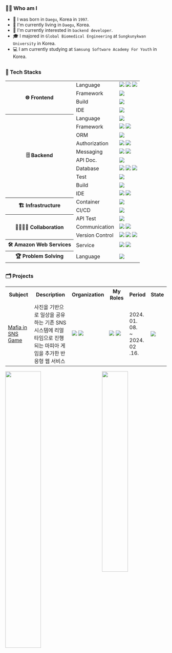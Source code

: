 <h3>🙋‍♂️ Who am I</h3>

<div>

- 🐣 I was born in `Daegu`, Korea in `1997`.
- 💒 I'm currently living in `Daegu`, Korea.
- 🎯 I'm currently interested in `backend developer`.
- 🎓 I majored in `Global Biomedical Engineering` at `Sungkunykwan University` in Korea.
- 💻 I am currently studying at `Samsung Software Academy For Youth` in Korea.

</div>

<h3 style="margin-top:30px">💪 Tech Stacks</h3>

<div>

<table>
    <tr>
        <th rowspan="4">🌐 Frontend</th>
        <td>Language</td>
        <td>
            <img src="https://img.shields.io/badge/HTML5-E34F26?style=default&logo=html5&logoColor=white"> 
            <img src="https://img.shields.io/badge/CSS3-1572B6?style=default&logo=css3&logoColor=white"> 
            <img src="https://img.shields.io/badge/JavaScript-F7DF1E?style=default&logo=javascript&logoColor=black"> 
        </td>
    </tr>
    <tr>
        <td>Framework</td>
        <td>
            <img src="https://img.shields.io/badge/Vue.js-4FC08D?style=default&logo=vuedotjs&logoColor=white">
        </td>
      </tr>
    <tr>
        <td>Build</td>
        <td>
            <img src="https://img.shields.io/badge/npm-CB3837?style=default&logo=npm&logoColor=white">
        </td>
    </tr>
	<tr>
        <td>IDE</td>
        <td>
            <img src="https://img.shields.io/badge/Visual Studio Code-007ACC?style=default&logo=visual studio code&logoColor=white">
        </td>
    </tr>
    <tr>
        <th rowspan="10">🗄️ Backend</th>
        <td>Language</td>
        <td>
            <img src="https://img.shields.io/badge/Java-437291?style=default&logo=openjdk&logoColor=white">
        </td>
    </tr>
	<tr>
        <td>Framework</td>
        <td>
            <img src="https://img.shields.io/badge/Spring-6DB33F?style=default&logo=Spring&logoColor=white"/>
            <img src="https://img.shields.io/badge/Spring Boot-6DB33F?style=default&logo=Spring Boot&logoColor=white"/>
        </td>
    </tr>
	<tr>
        <td>ORM</td>
        <td>
            <img src="https://img.shields.io/badge/MyBatis-000000?style=default&logo=Querydsl&logoColor=white"/>
        </td>
    </tr>
    <tr>
        <td>Authorization</td>
        <td>
            <img src="https://img.shields.io/badge/JWT-000000?style=default&logo=JSON Web Tokens&logoColor=white"/>
            <img src="https://img.shields.io/badge/OAuth2-EB5424?style=default&logo=Oauth2&logoColor=white"/>
        </td>
    </tr>
    <tr>
        <td>Messaging</td>
        <td>
            <img src="https://img.shields.io/badge/WebSocket-EE4D2D?style=default&logo=WebSocket&logoColor=white"/>
            <img src="https://img.shields.io/badge/STOMP-000000?style=default&logo=STOMPs&logoColor=white"/>    
        </td>
    </tr>
    <tr>
        <td>API Doc.</td>
        <td>
            <img src="https://img.shields.io/badge/Swagger-85EA2D?style=default&logo=Swagger&logoColor=white"/>    
        </td>
    </tr>
    <tr>
        <td>Database</td>
        <td>
            <img src="https://img.shields.io/badge/MariaDB-4479A1?style=default&logo=MariaDb&logoColor=white"/>
            <img src="https://img.shields.io/badge/MongoDB-47A248?style=default&logo=MongoDB&logoColor=white"/>
            <img src="https://img.shields.io/badge/Redis-DC382D?style=default&logo=Redis&logoColor=white"/>
        </td>
    </tr>
	<tr>
        <td>Test</td>
        <td>
            <img src="https://img.shields.io/badge/JUnit5-25A162?style=default&logo=JUnit5&logoColor=white"/>
        </td>
    </tr>
	<tr>
        <td>Build</td>
        <td>
            <img src="https://img.shields.io/badge/Gradle-02303A?style=default&logo=Gradle&logoColor=white"/>
        </td>
	</tr>
	<tr>
        <td>IDE</td>
        <td>
            <img src="https://img.shields.io/badge/IntelliJ IDEA-000000?style=default&logo=IntelliJ IDEA&logoColor=white"/>
            <img src="https://img.shields.io/badge/Spring Tool Suite-6DB33F?style=default&logo=spring&logoColor=white"/>
        </td>
	</tr>
    <tr>
        <th rowspan="3">🏗️ Infrastructure</th>
        <td>Container</td>
        <td>
            <img src="https://img.shields.io/badge/Docker-2496ED?style=default&logo=Docker&logoColor=white"/>
        </td>
    </tr>
	<tr>
        <td>CI/CD</td>
        <td>
            <img src="https://img.shields.io/badge/Jenkins-D24939?style=default&logo=jenkins&logoColor=white">
        </td>
    </tr>
	<tr>
	<tr>
        <th rowspan="3">👨‍👩‍👦‍👦 Collaboration</th>
        <td>API Test</td>
        <td>
            <img src="https://img.shields.io/badge/Postman-FF6C37?style=default&logo=Postman&logoColor=white"/>
        </td>
    </tr>
	<tr>
        <td>Communication</td>
        <td>
            <img src="https://img.shields.io/badge/Mattermost-0058CC?style=default&logo=Mattermost&logoColor=white"/>
            <img src="https://img.shields.io/badge/Jira-0052CC?style=default&logo=Jira&logoColor=white"/>
        </td>
    </tr>
	<tr>
        <td>Version Control</td>
        <td>
            <img src="https://img.shields.io/badge/Git-F05032?style=default&logo=Git&logoColor=white"/>
            <img src="https://img.shields.io/badge/GitHub-181717?style=default&logo=GitHub&logoColor=white"/>
            <img src="https://img.shields.io/badge/GitLab-FC6D26?style=default&logo=GitLab&logoColor=white"/>
        </td>
    </tr>
	<tr>
        <th>🛠️ Amazon Web Services</th>
        <td>Service</td>
        <td rowspan="1">
            <img src="https://img.shields.io/badge/EC2-FF9900?style=default&logo=Amazon EC2&logoColor=white"/>
            <img src="https://img.shields.io/badge/S3-569A31?style=default&logo=Amazon S3&logoColor=white"/>
        </td>
    </tr>
    <tr>
        <th>🏆 Problem Solving</th>
        <td>Language</td>
        <td colspan="1">
            <img src="https://img.shields.io/badge/Java-437291?style=default&logo=openjdk&logoColor=white">
        </td>
    </tr>
</table>

</div>

<h3 style="margin-top:30px">🗂️ Projects</h3>

<table>
    <tr>
        <th style="text-align: center" width="20%">Subject</th>
        <th style="text-align: center" width="30%">Description</th>
        <th style="text-align: center" width="10%">Organization</th>
        <th style="text-align: center" width="15%">My Roles</th>
        <th style="text-align: center" width="13%">Period</th>
        <th style="text-align: center" width="12%">State</th>
    </tr>
    <tr>
        <td><a href="https://github.com/ssafy-msg">Mafia in SNS Game</a></td>
        <td>사진을 기반으로 일상을 공유하는 기존 SNS 시스템에 리얼 타임으로 진행되는 마피아 게임을 추가한 반응형 웹 서비스</td>
        <td>
            <img src="https://img.shields.io/badge/2-Frontend-31A8FF?style=default"/>
            <img src="https://img.shields.io/badge/4-Backend-83B81A?style=default"/><br>
        </td>
        <td>
            <img src="https://img.shields.io/badge/Backend-83B81A?style=default"/>
            <img src="https://img.shields.io/badge/CI/CD-FF9A00?style=default"/><br>
        </td>
        <td>2024. 01. 08.<br>~<br>2024. 02 .16.</td>
        <td><img src="https://img.shields.io/badge/Completed-004088?style=default"/></td>
    </tr>
</table>

<div>
    <img align="left" width="47%" src="https://github-readme-stats.vercel.app/api?username=ubermensch100326&show_icons=true&theme=tokyonight"> 
    <a href="https://solved.ac/profile/ubermensch100326">
	  <img align="right" width="40%" src="http://mazassumnida.wtf/api/v2/generate_badge?boj=ubermensch100326">
    </a>
</div>
